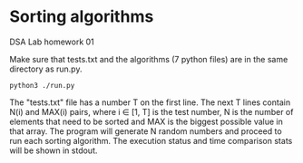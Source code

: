 # Sorting algorithms
DSA Lab homework 01

Make sure that tests.txt and the algorithms (7 python files) are in the same directory as run.py.

```
python3 ./run.py
``` 

The "tests.txt" file has a number T on the first line. The next T lines contain N(i) and MAX(i) pairs, where i ∈ [1, T] is the test number, N is the number of elements that need to be sorted and MAX is the biggest possible value in that array. The program will generate N random numbers and proceed to run each sorting algorithm.
The execution status and time comparison stats will be shown in stdout.